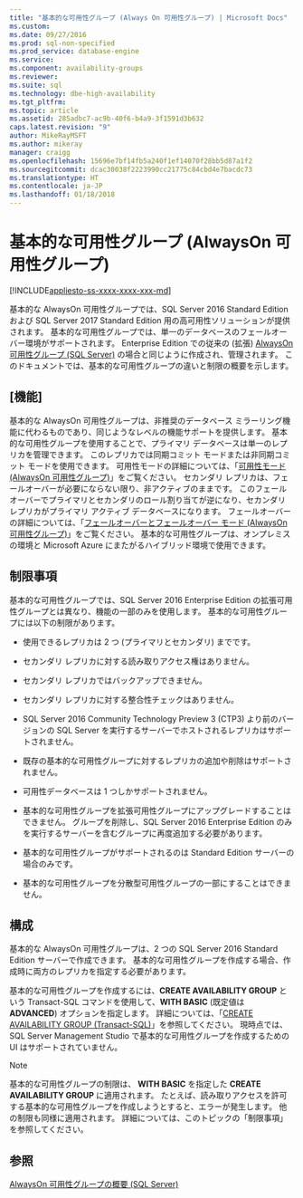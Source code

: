 ```yaml
---
title: "基本的な可用性グループ (Always On 可用性グループ) | Microsoft Docs"
ms.custom: 
ms.date: 09/27/2016
ms.prod: sql-non-specified
ms.prod_service: database-engine
ms.service: 
ms.component: availability-groups
ms.reviewer: 
ms.suite: sql
ms.technology: dbe-high-availability
ms.tgt_pltfrm: 
ms.topic: article
ms.assetid: 285adbc7-ac9b-40f6-b4a9-3f1591d3b632
caps.latest.revision: "9"
author: MikeRayMSFT
ms.author: mikeray
manager: craigg
ms.openlocfilehash: 15696e7bf14fb5a240f1ef14070f28bb5d87a1f2
ms.sourcegitcommit: dcac30038f2223990cc21775c84cbd4e7bacdc73
ms.translationtype: HT
ms.contentlocale: ja-JP
ms.lasthandoff: 01/18/2018
---
```

# <a name="basic-availability-groups-always-on-availability-groups"></a>基本的な可用性グループ (AlwaysOn 可用性グループ)
[!INCLUDE[appliesto-ss-xxxx-xxxx-xxx-md](../../../includes/appliesto-ss-xxxx-xxxx-xxx-md.md)]

  基本的な AlwaysOn 可用性グループでは、SQL Server 2016 Standard Edition および SQL Server 2017 Standard Edition 用の高可用性ソリューションが提供されます。 基本的な可用性グループでは、単一のデータベースのフェールオーバー環境がサポートされます。 Enterprise Edition での従来の (拡張) [AlwaysOn 可用性グループ &#40;SQL Server&#41;](../../../database-engine/availability-groups/windows/always-on-availability-groups-sql-server.md) の場合と同じように作成され、管理されます。 このドキュメントでは、基本的な可用性グループの違いと制限の概要を示します。  
  
## <a name="features"></a>[機能]  
 基本的な AlwaysOn 可用性グループは、非推奨のデータベース ミラーリング機能に代わるものであり、同じようなレベルの機能サポートを提供します。 基本的な可用性グループを使用することで、プライマリ データベースは単一のレプリカを管理できます。 このレプリカでは同期コミット モードまたは非同期コミット モードを使用できます。 可用性モードの詳細については、「[可用性モード (AlwaysOn 可用性グループ)](../../../database-engine/availability-groups/windows/availability-modes-always-on-availability-groups.md)」をご覧ください。 セカンダリ レプリカは、フェールオーバーが必要にならない限り、非アクティブのままです。 このフェールオーバーでプライマリとセカンダリのロール割り当てが逆になり、セカンダリ レプリカがプライマリ アクティブ データベースになります。 フェールオーバーの詳細については、「[フェールオーバーとフェールオーバー モード &#40;AlwaysOn 可用性グループ&#41;](../../../database-engine/availability-groups/windows/failover-and-failover-modes-always-on-availability-groups.md)」をご覧ください。 基本的な可用性グループは、オンプレミスの環境と Microsoft Azure にまたがるハイブリッド環境で使用できます。  
  
## <a name="limitations"></a>制限事項  
 基本的な可用性グループでは、SQL Server 2016 Enterprise Edition の拡張可用性グループとは異なり、機能の一部のみを使用します。 基本的な可用性グループには以下の制限があります。  
  
- 使用できるレプリカは 2 つ (プライマリとセカンダリ) までです。  
  
- セカンダリ レプリカに対する読み取りアクセス権はありません。  
  
- セカンダリ レプリカではバックアップできません。  

- セカンダリ レプリカに対する整合性チェックはありません。 

- SQL Server 2016 Community Technology Preview 3 (CTP3) より前のバージョンの SQL Server を実行するサーバーでホストされるレプリカはサポートされません。  
  
- 既存の基本的な可用性グループに対するレプリカの追加や削除はサポートされません。  
  
- 可用性データベースは 1 つしかサポートされません。  
  
- 基本的な可用性グループを拡張可用性グループにアップグレードすることはできません。 グループを削除し、SQL Server 2016 Enterprise Edition のみを実行するサーバーを含むグループに再度追加する必要があります。  
  
- 基本的な可用性グループがサポートされるのは Standard Edition サーバーの場合のみです。 

- 基本的な可用性グループを分散型可用性グループの一部にすることはできません。 
  
## <a name="configuration"></a>構成  
 基本的な AlwaysOn 可用性グループは、2 つの SQL Server 2016 Standard Edition サーバーで作成できます。 基本的な可用性グループを作成する場合、作成時に両方のレプリカを指定する必要があります。  
  
 基本的な可用性グループを作成するには、**CREATE AVAILABILITY GROUP** という Transact-SQL コマンドを使用して、**WITH BASIC** (既定値は **ADVANCED**) オプションを指定します。 詳細については、「[CREATE AVAILABILITY GROUP &#40;Transact-SQL&#41;](../../../t-sql/statements/create-availability-group-transact-sql.md)」を参照してください。 現時点では、SQL Server Management Studio で基本的な可用性グループを作成するための UI はサポートされていません。  
  
> [!NOTE]  
>  基本的な可用性グループの制限は、 **WITH BASIC** を指定した **CREATE AVAILABILITY GROUP** に適用されます。 たとえば、読み取りアクセスを許可する基本的な可用性グループを作成しようとすると、エラーが発生します。 他の制限も同様に適用されます。 詳細については、このトピックの「制限事項」を参照してください。  
  
## <a name="see-also"></a>参照  
 [AlwaysOn 可用性グループの概要 &#40;SQL Server&#41;](../../../database-engine/availability-groups/windows/overview-of-always-on-availability-groups-sql-server.md)  
  
  

